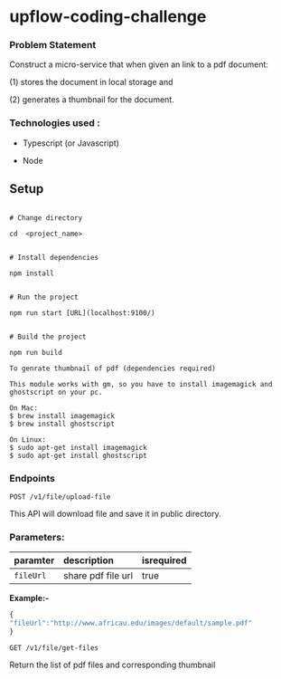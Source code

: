 
# upflow-coding-challenge

  

### Problem Statement

Construct a micro-service that when given an link to a pdf document:

(1) stores the document in local storage and

(2) generates a thumbnail for the document.

  

### Technologies used :

- Typescript (or Javascript)

- Node

## Setup
```shell

# Change directory

cd  <project_name>


# Install dependencies

npm install


# Run the project

npm run start [URL](localhost:9100/)


# Build the project

npm run build

```

```
To genrate thumbnail of pdf (dependencies required)

This module works with gm, so you have to install imagemagick and ghostscript on your pc.

On Mac:
$ brew install imagemagick
$ brew install ghostscript

On Linux:
$ sudo apt-get install imagemagick
$ sudo apt-get install ghostscript
```
  ### Endpoints
  
  `POST /v1/file/upload-file`

This API will download file and save it in public directory.

### Parameters:

| paramter                | description                                                                                                           | isrequired |
| :---------------------- | :-------------------------------------------------------------------------------------------------------------------- | :--------- |
| `fileUrl`               | share pdf file url                                                                        | true             

**Example:-**

```javascript
{
"fileUrl":"http://www.africau.edu/images/default/sample.pdf"
}
```


  `GET /v1/file/get-files`

Return the list of pdf files and  corresponding thumbnail

